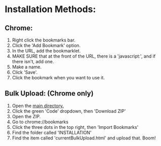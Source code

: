 # Installation Methods:
## Chrome:
1. Right click the bookmarks bar.
2. Click the 'Add Bookmark' option.
3. In the URL, add the bookmarklet.
4. MAKE SURE that at the front of the URL, there is a 'javascript:', and if there isn't, add one.
5. Make a name.
6. Click 'Save'.
7. Click the bookmark when you want to use it.
## Bulk Upload: (Chrome only)
1. Open the [main directory.](https://github.com/ABlooketNobody-YT/bookmarkletCollection)
2. Click the green 'Code' dropdown, then 'Download ZIP'
3. Open the ZIP.
4. Go to chrome://bookmarks
5. Click the three dots in the top right, then 'Import Bookmarks'
6. Find the folder called 'INSTALLATION'
7. Find the item called 'currentBulkUpload.html' and upload that.
Boom!
